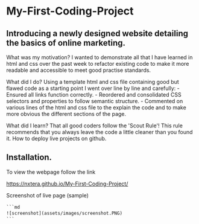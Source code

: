 # My-First-Coding-Project

## Introducing a newly designed website detailing the basics of online marketing.

What was my motivation?
I wanted to demonstrate all that I have learned in html and css over the past week to refactor existing code to make it more readable and accessible to meet good practise standards. 

What did I do?
Using a template html and css file containing good but flawed code as a starting point I went over line by line and carefully:
	- Ensured all links function correctly.
	- Reordered and consolidated CSS selectors and properties to follow semantic structure.
	- Commented on various lines of the html and css file to the explain the code and to make more obvious the different sections of the page.
	
What did I learn?
That all good coders follow the 'Scout Rule'! This rule recommends that you always leave the code a little cleaner than you found it.
How to deploy live projects on github.

## Installation.

To view the webpage follow the link 

https://nxtera.github.io/My-First-Coding-Project/

Screenshot of live page (sample)

    ```md
    ![screenshot](assets/images/screenshot.PNG)
    ```





	
	
